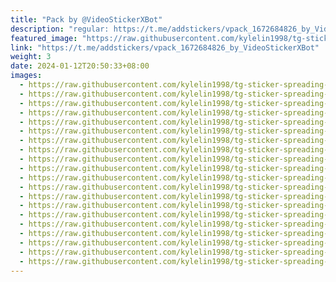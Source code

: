 ```yaml
---
title: "Pack by @VideoStickerXBot"
description: "regular: https://t.me/addstickers/vpack_1672684826_by_VideoStickerXBot"
featured_image: "https://raw.githubusercontent.com/kylelin1998/tg-sticker-spreading-worldwide-images/main/img/f3cd6fed-f57c-4f56-ab8e-bb8f73bf5cbe.jpg"
link: "https://t.me/addstickers/vpack_1672684826_by_VideoStickerXBot"
weight: 3
date: 2024-01-12T20:50:33+08:00
images:
  - https://raw.githubusercontent.com/kylelin1998/tg-sticker-spreading-worldwide-images/main/img/f3cd6fed-f57c-4f56-ab8e-bb8f73bf5cbe.jpg
  - https://raw.githubusercontent.com/kylelin1998/tg-sticker-spreading-worldwide-images/main/img/ab056f26-fc6e-477d-90cb-812192a8d51e.jpg
  - https://raw.githubusercontent.com/kylelin1998/tg-sticker-spreading-worldwide-images/main/img/5d0ccf05-53fe-4a40-8acd-8220fd229e93.jpg
  - https://raw.githubusercontent.com/kylelin1998/tg-sticker-spreading-worldwide-images/main/img/23861fae-ee9e-48d8-844d-ebe46cee463a.jpg
  - https://raw.githubusercontent.com/kylelin1998/tg-sticker-spreading-worldwide-images/main/img/a0e10b09-0059-4868-b3ad-c2988602bc9b.jpg
  - https://raw.githubusercontent.com/kylelin1998/tg-sticker-spreading-worldwide-images/main/img/cb4595ed-f59b-4c1e-a635-a532c4a833a5.jpg
  - https://raw.githubusercontent.com/kylelin1998/tg-sticker-spreading-worldwide-images/main/img/0675b0bb-0051-49d6-b570-d074ecd0ac08.jpg
  - https://raw.githubusercontent.com/kylelin1998/tg-sticker-spreading-worldwide-images/main/img/c61bd8cf-96bf-4cd3-8c53-1f49e7e5ae9b.jpg
  - https://raw.githubusercontent.com/kylelin1998/tg-sticker-spreading-worldwide-images/main/img/c079e06d-a8fb-4b26-bbf9-f066099b4caf.jpg
  - https://raw.githubusercontent.com/kylelin1998/tg-sticker-spreading-worldwide-images/main/img/4c359cd0-d517-4614-9926-45ab50865f6b.jpg
  - https://raw.githubusercontent.com/kylelin1998/tg-sticker-spreading-worldwide-images/main/img/80ffc332-ea1e-4967-adf1-d63ffbeb3959.jpg
  - https://raw.githubusercontent.com/kylelin1998/tg-sticker-spreading-worldwide-images/main/img/490b9674-b63d-497e-8c8b-09fe9bf816bd.jpg
  - https://raw.githubusercontent.com/kylelin1998/tg-sticker-spreading-worldwide-images/main/img/86ebef45-3d44-4671-8423-a593a5bda12f.jpg
  - https://raw.githubusercontent.com/kylelin1998/tg-sticker-spreading-worldwide-images/main/img/74cb51a2-65a3-4748-962e-f54472149084.jpg
  - https://raw.githubusercontent.com/kylelin1998/tg-sticker-spreading-worldwide-images/main/img/9a2956c8-263c-4134-a3b8-d00d32cf1f47.jpg
  - https://raw.githubusercontent.com/kylelin1998/tg-sticker-spreading-worldwide-images/main/img/7f0fe13b-848b-4b5b-b6a0-3aebe1b5e17a.jpg
  - https://raw.githubusercontent.com/kylelin1998/tg-sticker-spreading-worldwide-images/main/img/774dc980-f147-4350-b444-d77cbe1c2d72.jpg
  - https://raw.githubusercontent.com/kylelin1998/tg-sticker-spreading-worldwide-images/main/img/3f8fb637-fc2e-421b-94dc-c72de472c0f0.jpg
  - https://raw.githubusercontent.com/kylelin1998/tg-sticker-spreading-worldwide-images/main/img/45a52a57-4499-4fa7-88a5-6a81abfa17f2.jpg
  - https://raw.githubusercontent.com/kylelin1998/tg-sticker-spreading-worldwide-images/main/img/beb32ac6-979d-449a-817e-6914fcacc548.jpg
---
```


